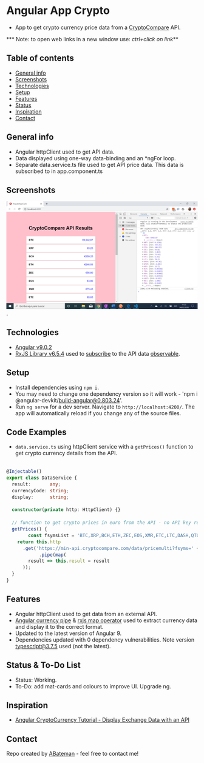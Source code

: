 # Angular App Crypto

* App to get crypto currency price data from a [CryptoCompare](https://min-api.cryptocompare.com/) API.

*** Note: to open web links in a new window use: _ctrl+click on link_**

## Table of contents

* [General info](#general-info)
* [Screenshots](#screenshots)
* [Technologies](#technologies)
* [Setup](#setup)
* [Features](#features)
* [Status](#status)
* [Inspiration](#inspiration)
* [Contact](#contact)

## General info

* Angular httpClient used to get API data.
* Data displayed using one-way data-binding and an *ngFor loop.
* Separate data.service.ts file used to get API price data. This data is subscribed to in app.component.ts

## Screenshots

![Example screenshot](./img/crypto-euro.png).

## Technologies

* [Angular v9.0.2](https://angular.io/)
* [RxJS Library v6.5.4](https://angular.io/guide/rx-library) used to [subscribe](http://reactivex.io/documentation/operators/subscribe.html) to the API data [observable](http://reactivex.io/documentation/observable.html).

## Setup

* Install dependencies using `npm i`.
* You may need to change one dependency version so it will work - 'npm i @angular-devkit/build-angular@0.803.24'.
* Run `ng serve` for a dev server. Navigate to `http://localhost:4200/`. The app will automatically reload if you change any of the source files.

## Code Examples

* `data.service.ts` using httpClient service with a `getPrices()` function to get crypto currency details from the API.

```typescript

@Injectable()
export class DataService {
  result:       any;
  currencyCode: string;
  display:      string;

  constructor(private http: HttpClient) {}

  // function to get crypto prices in euro from the API - no API key required.
  getPrices() {
		const fsymsList = 'BTC,XRP,BCH,ETH,ZEC,EOS,XMR,ETC,LTC,DASH,QTUM,NEO,XLM,TRX,ADA,BTS,USDT,XUC,PAX,IOT';
    return this.http
      .get('https://min-api.cryptocompare.com/data/pricemulti?fsyms=' + fsymsList + '&tsyms=EUR')
			.pipe(map(
        result => this.result = result
      ));
  }
}
```

## Features

* Angular httpClient used to get data from an external API.
* [Angular currency pipe](https://angular.io/api/common/CurrencyPipe) & [rxjs map operator](https://angular.io/guide/rx-library) used to extract currency data and display it to the correct format.
* Updated to the latest version of Angular 9.
* Dependencies updated with 0 dependency vulnerabilities. Note version typescript@3.7.5 used (not the latest).

## Status & To-Do List

* Status: Working.
* To-Do: add mat-cards and colours to improve UI. Upgrade ng.

## Inspiration

* [Angular CryptoCurrency Tutorial - Display Exchange Data with an API](https://www.youtube.com/watch?v=U3INaC0leXg&t=589s)

## Contact

Repo created by [ABateman](https://www.andrewbateman.org) - feel free to contact me!
